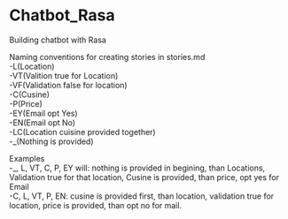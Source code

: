 # Chatbot_Rasa
Building chatbot with Rasa

Naming conventions for creating stories in stories.md<br>
  -L(Location)<br>
  -VT(Valition true for Location)<br>
  -VF(Validation false for location)<br>
  -C(Cusine)<br>
  -P(Price)<br>
  -EY(Email opt Yes)<br>
  -EN(Email opt No)<br>
  -LC(Location cuisine provided together)<br>
  -_(Nothing is provided)<br>
  
Examples<br>
  -_, L, VT, C, P, EY will: nothing is provided in begining, than Locations, Validation true for that location, Cusine is provided,         than price, opt yes for Email<br>
  -C, L, VT, P, EN: cusine is provided first, than location, validation true for location, price is provided, than opt no for mail.
